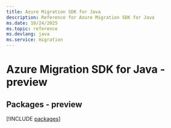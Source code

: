 ```yaml
---
title: Azure Migration SDK for Java
description: Reference for Azure Migration SDK for Java
ms.date: 10/24/2025
ms.topic: reference
ms.devlang: java
ms.service: migration
---
```

# Azure Migration SDK for Java - preview
## Packages - preview
[!INCLUDE [packages](migration-index.md)]